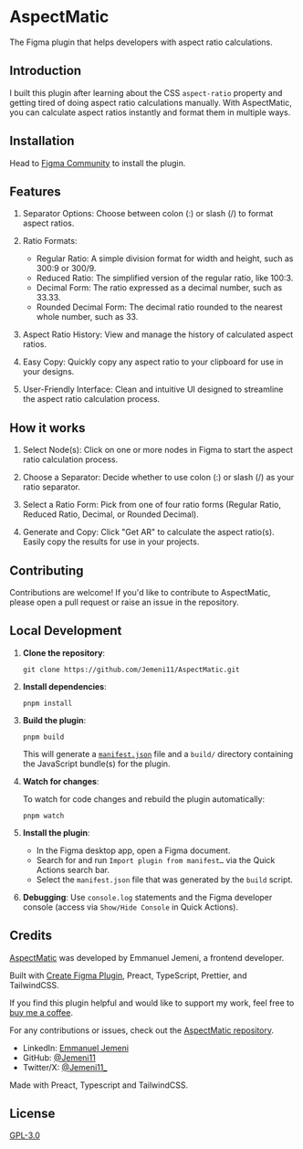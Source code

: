 # AspectMatic

The Figma plugin that helps developers with aspect ratio calculations.

## Introduction

I built this plugin after learning about the CSS `aspect-ratio` property and getting tired of doing aspect ratio calculations manually. With AspectMatic, you can calculate aspect ratios instantly and format them in multiple ways.

## Installation

Head to [Figma Community](https://www.figma.com/community/plugin/1297912439687792545/aspectmatic) to install the plugin.

## Features

1. Separator Options: Choose between colon (:) or slash (/) to format aspect ratios.

2. Ratio Formats:

   - Regular Ratio: A simple division format for width and height, such as 300:9 or 300/9.
   - Reduced Ratio: The simplified version of the regular ratio, like 100:3.
   - Decimal Form: The ratio expressed as a decimal number, such as 33.33.
   - Rounded Decimal Form: The decimal ratio rounded to the nearest whole number, such as 33.

3. Aspect Ratio History: View and manage the history of calculated aspect ratios.

4. Easy Copy: Quickly copy any aspect ratio to your clipboard for use in your designs.

5. User-Friendly Interface: Clean and intuitive UI designed to streamline the aspect ratio calculation process.

## How it works

1. Select Node(s): Click on one or more nodes in Figma to start the aspect ratio calculation process.

2. Choose a Separator: Decide whether to use colon (:) or slash (/) as your ratio separator.

3. Select a Ratio Form: Pick from one of four ratio forms (Regular Ratio, Reduced Ratio, Decimal, or Rounded Decimal).

4. Generate and Copy: Click "Get AR" to calculate the aspect ratio(s). Easily copy the results for use in your projects.

## Contributing

Contributions are welcome! If you'd like to contribute to AspectMatic, please open a pull request or raise an issue in the repository.

## Local Development

1. **Clone the repository**:

   ```
   git clone https://github.com/Jemeni11/AspectMatic.git
   ```

2. **Install dependencies**:

   ```
   pnpm install
   ```

3. **Build the plugin**:

   ```
   pnpm build
   ```

   This will generate a [`manifest.json`](https://figma.com/plugin-docs/manifest/) file and a `build/` directory containing the JavaScript bundle(s) for the plugin.

4. **Watch for changes**:

   To watch for code changes and rebuild the plugin automatically:

   ```
   pnpm watch
   ```

5. **Install the plugin**:

   - In the Figma desktop app, open a Figma document.
   - Search for and run `Import plugin from manifest…` via the Quick Actions search bar.
   - Select the `manifest.json` file that was generated by the `build` script.

6. **Debugging**: Use `console.log` statements and the Figma developer console (access via `Show/Hide Console` in Quick Actions).

## Credits

[AspectMatic](https://www.figma.com/community/plugin/1297912439687792545/aspectmatic) was developed by Emmanuel Jemeni, a frontend developer.

Built with [Create Figma Plugin](https://yuanqing.github.io/create-figma-plugin/), Preact, TypeScript, Prettier, and TailwindCSS.

If you find this plugin helpful and would like to support my work, feel free to [buy me a coffee](https://www.buymeacoffee.com/jemeni11).

For any contributions or issues, check out the [AspectMatic repository](https://github.com/Jemeni11/AspectMatic).

- LinkedIn: [Emmanuel Jemeni](https://www.linkedin.com/in/emmanuel-jemeni)
- GitHub: [@Jemeni11](https://www.github.com/Jemeni11)
- Twitter/X: [@Jemeni11\_](https://twitter.com/Jemeni11_)

Made with Preact, Typescript and TailwindCSS.

## License

[GPL-3.0](/LICENSE)

